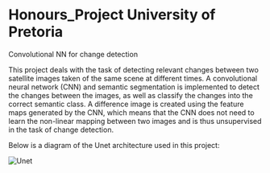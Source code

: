 # Honours_Project University of Pretoria  
Convolutional NN for change detection

This project deals with the task of detecting relevant changes between two satellite images taken of the same scene at different times. A convolutional neural network (CNN) and semantic segmentation is implemented to detect the changes between the images, as well as classify the changes into the correct semantic class. A difference image is created using the feature maps generated by the CNN, which means that the CNN does not need to learn the non-linear mapping between two images and is thus unsupervised in the task of change detection.

Below is a diagram of the Unet architecture used in this project:

![Unet](https://user-images.githubusercontent.com/48834483/54834087-1a4dfe80-4cc8-11e9-96bb-017fd63be742.png)
